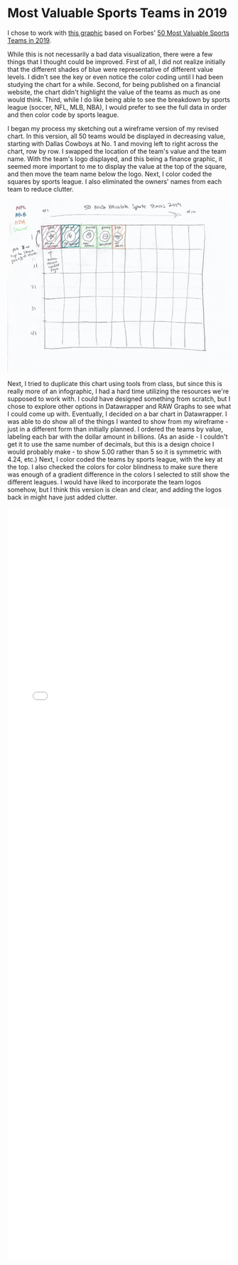 # Most Valuable Sports Teams in 2019
I chose to work with [this graphic](https://howmuch.net/articles/worlds-most-valuable-sport-teams) based on Forbes' [50 Most Valuable Sports Teams in 2019](https://www.forbes.com/sites/kurtbadenhausen/2019/07/22/the-worlds-50-most-valuable-sports-teams-2019/#26ebfab4283d). 

While this is not necessarily a bad data visualization, there were a few things that I thought could be improved. First of all, I did not realize initially that the different shades of blue were representative of different value levels. I didn't see the key or even notice the color coding until I had been studying the chart for a while. Second, for being published on a financial website, the chart didn't highlight the value of the teams as much as one would think. Third, while I do like being able to see the breakdown by sports league (soccer, NFL, MLB, NBA), I would prefer to see the full data in order and then color code by sports league.

I began my process my sketching out a wireframe version of my revised chart. In this version, all 50 teams would be displayed in decreasing value, starting with Dallas Cowboys at No. 1 and moving left to right across the chart, row by row. I swapped the location of the team's value and the team name. With the team's logo displayed, and this being a finance graphic, it seemed more important to me to display the value at the top of the square, and then move the team name below the logo. Next, I color coded the squares by sports league. I also eliminated the owners' names from each team to reduce clutter.

![Most Valuable Sports Teams in 2019 Sketch](sports-teams-sketch.jpg)

Next, I tried to duplicate this chart using tools from class, but since this is really more of an infographic, I had a hard time utilizing the resources we're supposed to work with. I could have designed something from scratch, but I chose to explore other options in Datawrapper and RAW Graphs to see what I could come up with. Eventually, I decided on a bar chart in Datawrapper. I was able to do show all of the things I wanted to show from my wireframe - just in a different form than initially planned. I ordered the teams by value, labeling each bar with the dollar amount in billions. (As an aside - I couldn't get it to use the same number of decimals, but this is a design choice I would probably make - to show 5.00 rather than 5 so it is symmetric with 4.24, etc.) Next, I color coded the teams by sports league, with the key at the top. I also checked the colors for color blindness to make sure there was enough of a gradient difference in the colors I selected to still show the different leagues. I would have liked to incorporate the team logos somehow, but I think this version is clean and clear, and adding the logos back in might have just added clutter.

<iframe title="50 Most Valuable Sports Teams in 2019" aria-label="Bar Chart" id="datawrapper-chart-WFzIM" src="//datawrapper.dwcdn.net/WFzIM/1/" scrolling="no" frameborder="0" style="width: 0; min-width: 100% !important; border: none;" height="1690"></iframe><script type="text/javascript">!function(){"use strict";window.addEventListener("message",function(a){if(void 0!==a.data["datawrapper-height"])for(var e in a.data["datawrapper-height"]){var t=document.getElementById("datawrapper-chart-"+e)||document.querySelector("iframe[src*='"+e+"']");t&&(t.style.height=a.data["datawrapper-height"][e]+"px")}})}();</script>
